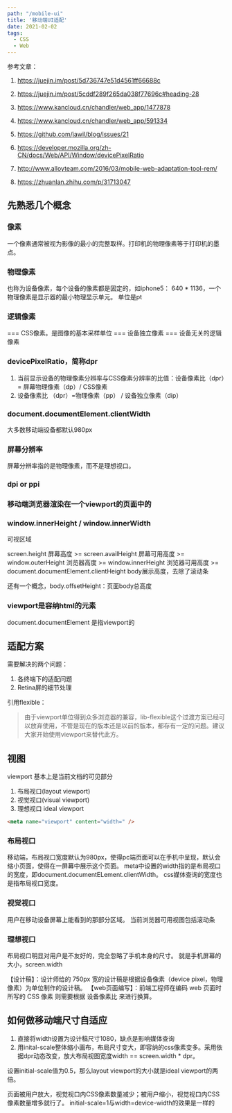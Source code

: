 ```yaml
---
path: "/mobile-ui"
title: '移动端UI适配'
date: 2021-02-02
tags:
  - CSS
  - Web
---
```


参考文章：
1. https://juejin.im/post/5d736747e51d4561ff66688c
2. https://juejin.im/post/5cddf289f265da038f77696c#heading-28
3. https://www.kancloud.cn/chandler/web_app/1477878


4. https://www.kancloud.cn/chandler/web_app/591334
5. https://github.com/jawil/blog/issues/21
6. https://developer.mozilla.org/zh-CN/docs/Web/API/Window/devicePixelRatio
7. http://www.alloyteam.com/2016/03/mobile-web-adaptation-tool-rem/
8. https://zhuanlan.zhihu.com/p/31713047

## 先熟悉几个概念

### 像素
一个像素通常被视为影像的最小的完整取样。打印机的物理像素等于打印机的墨点。

### 物理像素
也称为设备像素，每个设备的像素都是固定的，如iphone5： 640 * 1136，一个物理像素是显示器的最小物理显示单元。 单位是pt

### 逻辑像素
=== CSS像素。是图像的基本采样单位 
=== 设备独立像素
=== 设备无关的逻辑像素

### devicePixelRatio，简称dpr
1. 当前显示设备的物理像素分辨率与CSS像素分辨率的比值：设备像素比（dpr）= 屏幕物理像素（dp）/ CSS像素
2. 设备像素比 （dpr）=物理像素（pp） / 设备独立像素（dip）


### document.documentElement.clientWidth
大多数移动端设备都默认980px


### 屏幕分辨率
屏幕分辨率指的是物理像素，而不是理想视口。

### dpi or ppi


### 移动端浏览器渲染在一个viewport的页面中的

### window.innerHeight / window.innerWidth
可视区域

screen.height 屏幕高度 >= screen.availHeight 屏幕可用高度 >= window.outerHeight 浏览器高度 >= window.innerHeight 浏览器可用高度 >= document.documentElement.clientHeight body展示高度，去除了滚动条

还有一个概念，body.offsetHeight：页面body总高度


### viewport是容纳html的元素
document.documentElement 是指viewport的

## 适配方案
需要解决的两个问题：
1. 各终端下的适配问题
2. Retina屏的细节处理

引用flexible：
> 由于viewport单位得到众多浏览器的兼容，lib-flexible这个过渡方案已经可以放弃使用，不管是现在的版本还是以前的版本，都存有一定的问题。建议大家开始使用viewport来替代此方。


## 视图

viewport 基本上是当前文档的可见部分

1. 布局视口(layout viewport)
2. 视觉视口(visual viewport)
3. 理想视口 ideal viewport

```html
<meta name="viewport" content="width=" />
```
### 布局视口
移动端，布局视口宽度默认为980px，使得pc端页面可以在手机中呈现，默认会缩小页面，使得在一屏幕中展示这个页面。
meta中设置的width指的是布局视口的宽度，即document.documentELement.clientWidth。
css媒体查询的宽度也是指布局视口宽度。

### 视觉视口
用户在移动设备屏幕上能看到的那部分区域。 当前浏览器可用视图包括滚动条

### 理想视口
布局视口明显对用户是不友好的，完全忽略了手机本身的尺寸。
就是手机屏幕的大小，screen.width


【设计稿】：设计师给的 750px 宽的设计稿是根据设备像素（device pixel，物理像素）为单位制作的设计稿。
【web页面编写】：前端工程师在编码 web 页面时所写的 CSS 像素 则需要根据 设备像素比 来进行换算。



## 如何做移动端尺寸自适应
1. 直接将width设置为设计稿尺寸1080，缺点是影响媒体查询
2. 用inital-scale整体缩小画布，布局尺寸变大，即容纳的css像素变多。采用依据dpr动态改变，放大布局视图宽度width == screen.width * dpr。

设置initial-scale值为0.5，那么layout viewport的大小就是ideal viewport的两倍。

页面被用户放大，视觉视口内CSS像素数量减少；被用户缩小，视觉视口内CSS像素数量增多就行了。
initial-scale=1与width=device-width的效果是一样的



